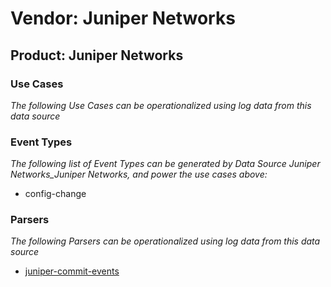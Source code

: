 Vendor: Juniper Networks
========================
Product: Juniper Networks
-------------------------

### Use Cases

_The following Use Cases can be operationalized using log data from this data source_



### Event Types

_The following list of Event Types can be generated by Data Source Juniper Networks_Juniper Networks, and power the use cases above:_

- config-change


### Parsers

_The following Parsers can be operationalized using log data from this data source_

* [juniper-commit-events](../Parsers/parserContent_juniper-commit-events.md)
